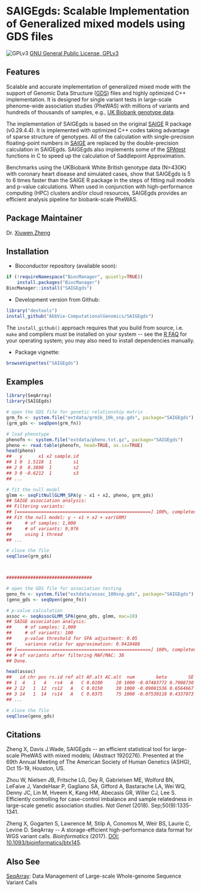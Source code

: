 SAIGEgds: Scalable Implementation of Generalized mixed models using GDS files
====

![GPLv3](http://www.gnu.org/graphics/gplv3-88x31.png)
[GNU General Public License, GPLv3](http://www.gnu.org/copyleft/gpl.html)


## Features

Scalable and accurate implementation of generalized mixed mode with the support of Genomic Data Structure ([GDS](https://github.com/zhengxwen/SeqArray)) files and highly optimized C++ implementation. It is designed for single variant tests in large-scale phenome-wide association studies (PheWAS) with millions of variants and hundreds of thousands of samples, e.g., [UK Biobank genotype data](https://www.ukbiobank.ac.uk).

The implementation of SAIGEgds is based on the original [SAIGE](https://github.com/weizhouUMICH/SAIGE) R package (v0.29.4.4). It is implemented with optimized C++ codes taking advantage of sparse structure of genotypes. All of the calculation with single-precision floating-point numbers in [SAIGE](https://github.com/weizhouUMICH/SAIGE) are replaced by the double-precision calculation in SAIGEgds. SAIGEgds also implements some of the [SPAtest](https://cran.r-project.org/web/packages/SPAtest/index.html) functions in C to speed up the calculation of Saddlepoint Approximation.

Benchmarks using the UKBiobank White British genotype data (N=430K) with coronary heart disease and simulated cases, show that SAIGEgds is 5 to 6 times faster than the SAIGE R package in the steps of fitting null models and p-value calculations. When used in conjunction with high-performance computing (HPC) clusters and/or cloud resources, SAIGEgds provides an efficient analysis pipeline for biobank-scale PheWAS.


## Package Maintainer

Dr. [Xiuwen Zheng](<xiuwen.zheng@abbvie.com>)


## Installation

* Bioconductor repository (available soon):
```R
if (!requireNamespace("BiocManager", quietly=TRUE))
    install.packages("BiocManager")
BiocManager::install("SAIGEgds")
```

* Development version from Github:
```R
library("devtools")
install_github("AbbVie-ComputationalGenomics/SAIGEgds")
```
The `install_github()` approach requires that you build from source, i.e. `make` and compilers must be installed on your system -- see the [R FAQ](http://cran.r-project.org/faqs.html) for your operating system; you may also need to install dependencies manually.

* Package vignette:
```R
browseVignettes("SAIGEgds")
```


## Examples

```R
library(SeqArray)
library(SAIGEgds)

# open the GDS file for genetic relationship matrix
grm_fn <- system.file("extdata/grm1k_10k_snp.gds", package="SAIGEgds")
(grm_gds <- seqOpen(grm_fn))

# load phenotype
phenofn <- system.file("extdata/pheno.txt.gz", package="SAIGEgds")
pheno <- read.table(phenofn, head=TRUE, as.is=TRUE)
head(pheno)
##   y      x1 x2 sample.id
## 1 0  1.5118  1        s1
## 2 0  0.3898  1        s2
## 3 0 -0.6212  1        s3
## ...

# fit the null model
glmm <- seqFitNullGLMM_SPA(y ~ x1 + x2, pheno, grm_gds)
## SAIGE association analysis:
## Filtering variants:
## [==================================================] 100%, completed (0s)
## Fit the null model: y ~ x1 + x2 + var(GRM)
##     # of samples: 1,000
##     # of variants: 9,976
##     using 1 thread
## ...

# close the file
seqClose(grm_gds)



################################

# open the GDS file for association testing
geno_fn <- system.file("extdata/assoc_100snp.gds", package="SAIGEgds")
(geno_gds <- seqOpen(geno_fn))

# p-value calculation
assoc <- seqAssocGLMM_SPA(geno_gds, glmm, mac=10)
## SAIGE association analysis:
##     # of samples: 1,000
##     # of variants: 100
##     p-value threshold for SPA adjustment: 0.05
##     variance ratio for approximation: 0.9410486
## [==================================================] 100%, completed, 0s
## # of variants after filtering MAF/MAC: 38
## Done.

head(assoc)
##   id chr pos rs.id ref alt AF.alt AC.alt  num        beta        SE      pval pval.noadj converged
## 1  4   1   4   rs4   A   C 0.0100     20 1000 -0.07483772 0.7908730 0.9246113  0.9246113      TRUE
## 2 12   1  12  rs12   A   C 0.0150     30 1000 -0.09081536 0.6564667 0.8899720  0.8899720      TRUE
## 3 14   1  14  rs14   A   C 0.0375     75 1000 -0.07530118 0.4337073 0.8621624  0.8621624      TRUE
## ...

# close the file
seqClose(geno_gds)
```


## Citations

Zheng X, Davis J.Wade, SAIGEgds -- an efficient statistical tool for large-scale PheWAS with mixed models; (Abstract 1920276). Presented at the 69th Annual Meeting of The American Society of Human Genetics (ASHG), Oct 15-19, Houston, US.

Zhou W, Nielsen JB, Fritsche LG, Dey R, Gabrielsen ME, Wolford BN, LeFaive J, VandeHaar P, Gagliano SA, Gifford A, Bastarache LA, Wei WQ, Denny JC, Lin M, Hveem K, Kang HM, Abecasis GR, Willer CJ, Lee S. Efficiently controlling for case-control imbalance and sample relatedness in large-scale genetic association studies. *Nat Genet* (2018). Sep;50(9):1335-1341.

Zheng X, Gogarten S, Lawrence M, Stilp A, Conomos M, Weir BS, Laurie C, Levine D. SeqArray -- A storage-efficient high-performance data format for WGS variant calls. *Bioinformatics* (2017). [DOI: 10.1093/bioinformatics/btx145](http://dx.doi.org/10.1093/bioinformatics/btx145).


## Also See

[SeqArray](http://www.bioconductor.org/packages/SeqArray): Data Management of Large-scale Whole-genome Sequence Variant Calls
